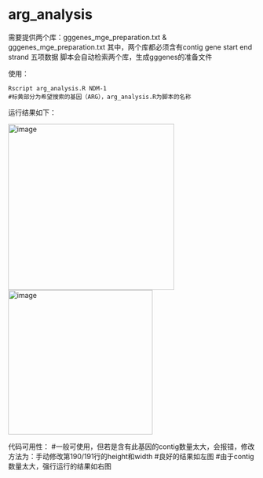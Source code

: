 # arg_analysis

需要提供两个库：gggenes_mge_preparation.txt   &   gggenes_mge_preparation.txt
其中，两个库都必须含有contig	gene	start	end	strand 五项数据
脚本会自动检索两个库，生成gggenes的准备文件

使用：
```
Rscript arg_analysis.R NDM-1
#标黄部分为希望搜索的基因（ARG），arg_analysis.R为脚本的名称
```

运行结果如下：

<img width="338" alt="image" src="https://github.com/user-attachments/assets/6736c617-374c-468e-855f-9e8de8914966" /> <img width="294" alt="image" src="https://github.com/user-attachments/assets/d8e0fca7-bcd2-410b-b649-92778aa4b7a2" />


代码可用性：
#一般可使用，但若是含有此基因的contig数量太大，会报错，修改方法为：手动修改第190/191行的height和width
#良好的结果如左图
#由于contig数量太大，强行运行的结果如右图

